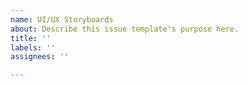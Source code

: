 ```yaml
---
name: UI/UX Storyboards
about: Describe this issue template's purpose here.
title: ''
labels: ''
assignees: ''

---
```



